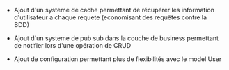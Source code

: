 * Ajout d'un systeme de cache permettant de récupérer les information d'utilisateur a chaque requete (economisant des requêtes contre la BDD)

* Ajout d'un systeme de pub sub dans la couche de business permettant de notifier lors d'une opération de CRUD

* Ajout de configuration permettant plus de flexibilités avec le model User
